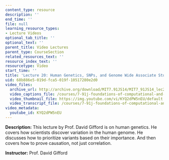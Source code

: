 ```yaml
---
content_type: resource
description: ''
end_time: ''
file: null
learning_resource_types:
- Lecture Videos
optional_tab_title: ''
optional_text: ''
parent_title: Video Lectures
parent_type: CourseSection
related_resources_text: ''
resource_index_text: ''
resourcetype: Video
start_time: ''
title: 'Lecture 20: Human Genetics, SNPs, and Genome Wide Associate Studies'
uid: 68b886e5-019d-fca5-019f-10517280e2d0
video_files:
  archive_url: http://archive.org/download/MIT7.91JS14/MIT7_91JS14_lec20_300k.mp4
  video_captions_file: /courses/7-91j-foundations-of-computational-and-systems-biology-spring-2014/de035682b6ba5f56a5ec99bbc4a596b3_KYQ2dPW5nEU.vtt
  video_thumbnail_file: https://img.youtube.com/vi/KYQ2dPW5nEU/default.jpg
  video_transcript_file: /courses/7-91j-foundations-of-computational-and-systems-biology-spring-2014/5dec4445382f969442ebf59148e53c6a_KYQ2dPW5nEU.pdf
video_metadata:
  youtube_id: KYQ2dPW5nEU
---
```


**Description:** This lecture by Prof. David Gifford is on human genetics. He covers how scientists discover variation in the human genome. He discusses how to prioritize variants based on their importance. And then covers how to prove causation, not just correlation.

**Instructor:** Prof. David Gifford